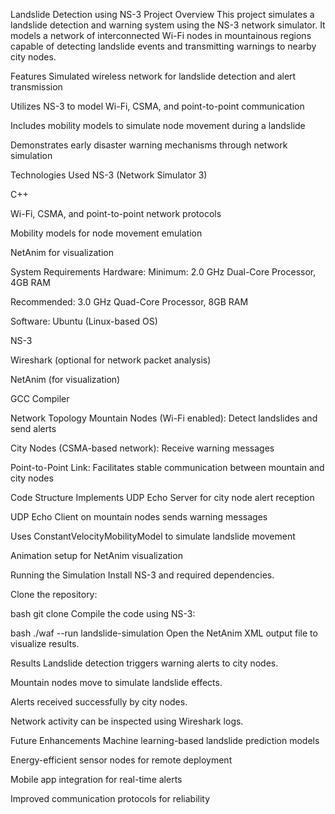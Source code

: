 Landslide Detection using NS-3
Project Overview
This project simulates a landslide detection and warning system using the NS-3 network simulator. It models a network of interconnected Wi-Fi nodes in mountainous regions capable of detecting landslide events and transmitting warnings to nearby city nodes.

Features
Simulated wireless network for landslide detection and alert transmission

Utilizes NS-3 to model Wi-Fi, CSMA, and point-to-point communication

Includes mobility models to simulate node movement during a landslide

Demonstrates early disaster warning mechanisms through network simulation

Technologies Used
NS-3 (Network Simulator 3)

C++

Wi-Fi, CSMA, and point-to-point network protocols

Mobility models for node movement emulation

NetAnim for visualization

System Requirements
Hardware:
Minimum: 2.0 GHz Dual-Core Processor, 4GB RAM

Recommended: 3.0 GHz Quad-Core Processor, 8GB RAM

Software:
Ubuntu (Linux-based OS)

NS-3

Wireshark (optional for network packet analysis)

NetAnim (for visualization)

GCC Compiler

Network Topology
Mountain Nodes (Wi-Fi enabled): Detect landslides and send alerts

City Nodes (CSMA-based network): Receive warning messages

Point-to-Point Link: Facilitates stable communication between mountain and city nodes

Code Structure
Implements UDP Echo Server for city node alert reception

UDP Echo Client on mountain nodes sends warning messages

Uses ConstantVelocityMobilityModel to simulate landslide movement

Animation setup for NetAnim visualization

Running the Simulation
Install NS-3 and required dependencies.

Clone the repository:

bash
git clone <repository-url>
Compile the code using NS-3:

bash
./waf --run landslide-simulation
Open the NetAnim XML output file to visualize results.

Results
Landslide detection triggers warning alerts to city nodes.

Mountain nodes move to simulate landslide effects.

Alerts received successfully by city nodes.

Network activity can be inspected using Wireshark logs.

Future Enhancements
Machine learning-based landslide prediction models

Energy-efficient sensor nodes for remote deployment

Mobile app integration for real-time alerts

Improved communication protocols for reliability
